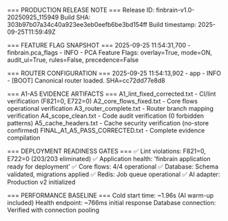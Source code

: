 === PRODUCTION RELEASE NOTE ===
Release ID: finbrain-v1.0-20250925_115949
Build SHA: 303b97b07a34c40a923ee3eb0eefb6be3bd154ff
Build timestamp: 2025-09-25T11:59:49Z

=== FEATURE FLAG SNAPSHOT ===
2025-09-25 11:54:31,700 - finbrain.pca_flags - INFO - PCA Feature Flags: overlay=True, mode=ON, audit_ui=True, rules=False, precedence=False

=== ROUTER CONFIGURATION ===
2025-09-25 11:54:13,902 - app - INFO - [BOOT] Canonical router loaded. SHA=cc72dd77e8d8

=== A1-A5 EVIDENCE ARTIFACTS ===
A1_lint_fixed_corrected.txt - CI/lint verification (F821=0, E722=0)
A2_core_flows_fixed.txt - Core flows operational verification
A3_router_complete.txt - Router branch mapping verification
A4_scope_clean.txt - Code audit verification (0 forbidden patterns)
A5_cache_headers.txt - Cache security verification (no-store confirmed)
FINAL_A1_A5_PASS_CORRECTED.txt - Complete evidence compilation

=== DEPLOYMENT READINESS GATES ===
✅ Lint violations: F821=0, E722=0 (203/203 eliminated)
✅ Application health: 'finbrain application ready for deployment'
✅ Core flows: 4/4 operational
✅ Database: Schema validated, migrations applied
✅ Redis: Job queue operational
✅ AI adapter: Production v2 initialized

=== PERFORMANCE BASELINE ===
Cold start time: ~1.96s (AI warm-up included)
Health endpoint: ~766ms initial response
Database connection: Verified with connection pooling
